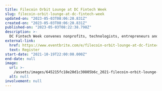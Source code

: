 ```yaml
---
title: Filecoin Orbit Lounge at DC Fintech Week
slug: filecoin-orbit-lounge-at-dc-fintech-week
updated-on: "2023-05-03T08:06:20.831Z"
created-on: "2023-05-03T08:06:20.831Z"
published-on: "2023-05-03T08:22:38.798Z"
description: >-
  DC Fintech Week convenes nonprofits, technologists, entrepreneurs and regulators to discuss emerging policy issues
external-link:
  href: https://www.eventbrite.com/e/filecoin-orbit-lounge-at-dc-fintech-week-tickets-182039955407
  text: Register
start-date: "2021-10-19T22:00:00.000Z"
end-date: null
image:
  url: >-
    /assets/images/645215fc18e20d1c30805b6c_2021-filecoin-orbit-lounge-event.png
  alt: null
involvement: null
---
```

